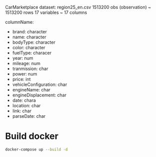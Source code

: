 CarMarketplace
dataset: region25_en.csv
1513200 obs (observation) ~ 1513200 rows
17 variables ~ 17 columns

columnName:
* brand: character
* name: character
* bodyType: character
* color: character
* fuelType: characer
* year: num
* mileage: num
* tranmission: char
* power: num
* price: int
* vehicleConfiguration: char
* engineName: char
* engineDisplacement: char
* date: chara
* location: char
* link: char
* parseDate: char

# Build docker
```bash
docker-compose up --build -d
```
